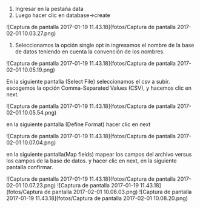 
1. Ingresar en la pestaña data
2. Luego hacer clic en database->create

![Captura de pantalla 2017-01-19 11.43.18](fotos/Captura de pantalla 2017-02-01 10.03.27.png)

1. Seleccionamos la opción single opt in ingresamos el nombre de la base de datos teniendo en cuenta la convención de los nombres.

![Captura de pantalla 2017-01-19 11.43.18](fotos/Captura de pantalla 2017-02-01 10.05.19.png)

En la siguiente pantalla (Select File) seleccionamos el csv a subir. escogemos la opción Comma-Separated Values (CSV),  y hacemos clic en next. 

![Captura de pantalla 2017-01-19 11.43.18](fotos/Captura de pantalla 2017-02-01 10.05.54.png)

en la siguiente pantalla (Define Format) hacer clic en next

![Captura de pantalla 2017-01-19 11.43.18](fotos/Captura de pantalla 2017-02-01 10.07.04.png)

en la siguiente pantalla(Map fields) mapear los campos del archivo versus los campos de la base de datos. y hacer clic en next, en la siguiente pantalla confirmar.

![Captura de pantalla 2017-01-19 11.43.18](fotos/Captura de pantalla 2017-02-01 10.07.23.png)
![Captura de pantalla 2017-01-19 11.43.18](fotos/Captura de pantalla 2017-02-01 10.08.03.png)
![Captura de pantalla 2017-01-19 11.43.18](fotos/Captura de pantalla 2017-02-01 10.08.20.png)
